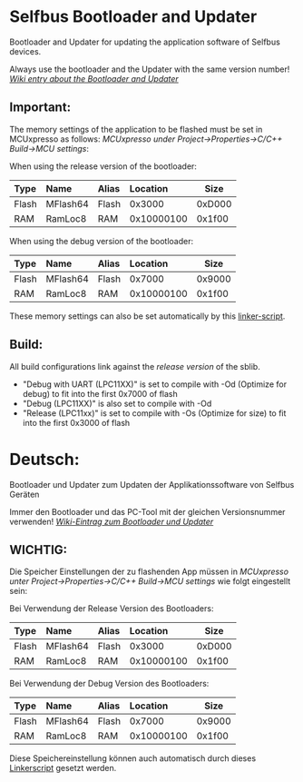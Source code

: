 Selfbus Bootloader and Updater
==============================

Bootloader and Updater for updating the application software of Selfbus devices.

Always use the bootloader and the Updater with the same version number!
*[Wiki entry about the Bootloader and Updater](https://selfbus.org/wiki/software/tools/7-selfbus-bus-updater-tool)*

## Important:
The memory settings of the application to be flashed must be set in MCUxpresso as follows:
*MCUxpresso under Project->Properties->C/C++ Build->MCU settings*:

When using the release version of the bootloader:

|Type   |Name    |Alias     |Location      |Size     |
|:------|:-------|:---------|:-------------|---------|
|Flash  |MFlash64|Flash     |0x3000        |0xD000   |
|RAM    |RamLoc8 |RAM       |0x10000100    |0x1f00   |

When using the debug version of the bootloader:

|Type   |Name    |Alias     |Location      |Size     |
|:------|:-------|:---------|:-------------|---------|
|Flash  |MFlash64|Flash     |0x7000        |0x9000   |
|RAM    |RamLoc8 |RAM       |0x10000100    |0x1f00   |
These memory settings can also be set automatically by this [linker-script](https://github.com/selfbus/software-arm-lib/tree/main/examples/example-linkerscripts/memory.ldt).

## Build:
All build configurations link against the *release version* of the sblib.
- "Debug with UART (LPC11XX)" is set to compile with -Od (Optimize for debug) to fit into the first 0x7000 of flash
- "Debug (LPC11XX)" is also set to compile with -Od
- "Release (LPC11xx)" is set to compile with -Os (Optimize for size) to fit into the first 0x3000 of flash


# Deutsch:
Bootloader und Updater zum Updaten der Applikationssoftware von Selfbus Geräten

Immer den Bootloader und das PC-Tool mit der gleichen Versionsnummer verwenden!
*[Wiki-Eintrag zum Bootloader und Updater](https://selfbus.org/wiki/software/tools/7-selfbus-bus-updater-tool)*

## WICHTIG:
Die Speicher Einstellungen der zu flashenden App müssen in
*MCUxpresso unter Project->Properties->C/C++ Build->MCU settings* wie folgt eingestellt sein:

Bei Verwendung der Release Version des Bootloaders:

|Type   |Name    |Alias     |Location      |Size     |
|:------|:-------|:---------|:-------------|---------|
|Flash  |MFlash64|Flash     |0x3000        |0xD000   |
|RAM    |RamLoc8 |RAM       |0x10000100    |0x1f00   |

Bei Verwendung der Debug Version des Bootloaders:

|Type   |Name    |Alias     |Location      |Size     |
|:------|:-------|:---------|:-------------|---------|
|Flash  |MFlash64|Flash     |0x7000        |0x9000   |
|RAM    |RamLoc8 |RAM       |0x10000100    |0x1f00   |

Diese Speichereinstellung können auch automatisch durch dieses [Linkerscript](https://github.com/selfbus/software-arm-lib/tree/main/examples/example-linkerscripts/memory.ldt) gesetzt werden.